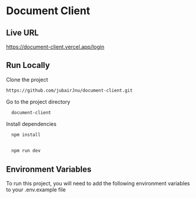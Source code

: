 
# Document Client






## Live URL

https://document-client.vercel.app/login


## Run Locally

Clone the project

```bash
https://github.com/jubairJnu/document-client.git
```

Go to the project directory

```bash
  document-client
```

Install dependencies

```bash
  npm install
 
```



```bash
  npm run dev
```


## Environment Variables

To run this project, you will need to add the following environment variables to your .env.example file




